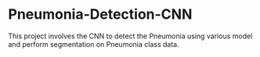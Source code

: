 # Pneumonia-Detection-CNN
This project involves the CNN to detect the Pneumonia using various model and perform segmentation on Pneumonia class data. 
